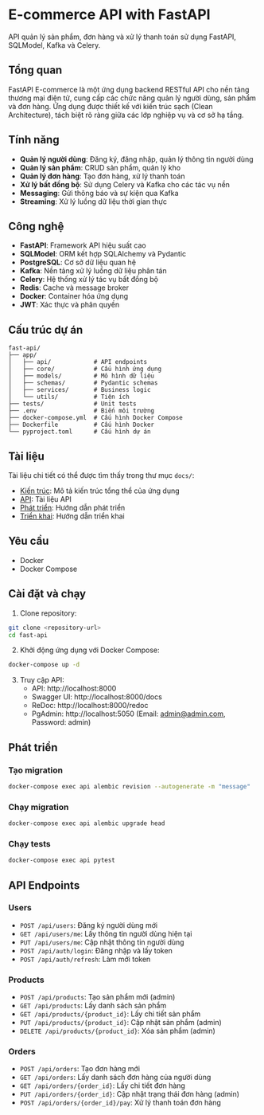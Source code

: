 # E-commerce API with FastAPI

API quản lý sản phẩm, đơn hàng và xử lý thanh toán sử dụng FastAPI, SQLModel, Kafka và Celery.

## Tổng quan

FastAPI E-commerce là một ứng dụng backend RESTful API cho nền tảng thương mại điện tử, cung cấp các chức năng quản lý người dùng, sản phẩm và đơn hàng. Ứng dụng được thiết kế với kiến trúc sạch (Clean Architecture), tách biệt rõ ràng giữa các lớp nghiệp vụ và cơ sở hạ tầng.

## Tính năng

- **Quản lý người dùng**: Đăng ký, đăng nhập, quản lý thông tin người dùng
- **Quản lý sản phẩm**: CRUD sản phẩm, quản lý kho
- **Quản lý đơn hàng**: Tạo đơn hàng, xử lý thanh toán
- **Xử lý bất đồng bộ**: Sử dụng Celery và Kafka cho các tác vụ nền
- **Messaging**: Gửi thông báo và sự kiện qua Kafka
- **Streaming**: Xử lý luồng dữ liệu thời gian thực

## Công nghệ

- **FastAPI**: Framework API hiệu suất cao
- **SQLModel**: ORM kết hợp SQLAlchemy và Pydantic
- **PostgreSQL**: Cơ sở dữ liệu quan hệ
- **Kafka**: Nền tảng xử lý luồng dữ liệu phân tán
- **Celery**: Hệ thống xử lý tác vụ bất đồng bộ
- **Redis**: Cache và message broker
- **Docker**: Container hóa ứng dụng
- **JWT**: Xác thực và phân quyền

## Cấu trúc dự án

```
fast-api/
├── app/
│   ├── api/            # API endpoints
│   ├── core/           # Cấu hình ứng dụng
│   ├── models/         # Mô hình dữ liệu
│   ├── schemas/        # Pydantic schemas
│   ├── services/       # Business logic
│   └── utils/          # Tiện ích
├── tests/              # Unit tests
├── .env                # Biến môi trường
├── docker-compose.yml  # Cấu hình Docker Compose
├── Dockerfile          # Cấu hình Docker
└── pyproject.toml      # Cấu hình dự án
```

## Tài liệu

Tài liệu chi tiết có thể được tìm thấy trong thư mục `docs/`:

- [Kiến trúc](docs/architecture.md): Mô tả kiến trúc tổng thể của ứng dụng
- [API](docs/api.md): Tài liệu API
- [Phát triển](docs/development.md): Hướng dẫn phát triển
- [Triển khai](docs/deployment.md): Hướng dẫn triển khai

## Yêu cầu

- Docker
- Docker Compose

## Cài đặt và chạy

1. Clone repository:

```bash
git clone <repository-url>
cd fast-api
```

2. Khởi động ứng dụng với Docker Compose:

```bash
docker-compose up -d
```

3. Truy cập API:
   - API: http://localhost:8000
   - Swagger UI: http://localhost:8000/docs
   - ReDoc: http://localhost:8000/redoc
   - PgAdmin: http://localhost:5050 (Email: admin@admin.com, Password: admin)

## Phát triển

### Tạo migration

```bash
docker-compose exec api alembic revision --autogenerate -m "message"
```

### Chạy migration

```bash
docker-compose exec api alembic upgrade head
```

### Chạy tests

```bash
docker-compose exec api pytest
```

## API Endpoints

### Users
- `POST /api/users`: Đăng ký người dùng mới
- `GET /api/users/me`: Lấy thông tin người dùng hiện tại
- `PUT /api/users/me`: Cập nhật thông tin người dùng
- `POST /api/auth/login`: Đăng nhập và lấy token
- `POST /api/auth/refresh`: Làm mới token

### Products
- `POST /api/products`: Tạo sản phẩm mới (admin)
- `GET /api/products`: Lấy danh sách sản phẩm
- `GET /api/products/{product_id}`: Lấy chi tiết sản phẩm
- `PUT /api/products/{product_id}`: Cập nhật sản phẩm (admin)
- `DELETE /api/products/{product_id}`: Xóa sản phẩm (admin)

### Orders
- `POST /api/orders`: Tạo đơn hàng mới
- `GET /api/orders`: Lấy danh sách đơn hàng của người dùng
- `GET /api/orders/{order_id}`: Lấy chi tiết đơn hàng
- `PUT /api/orders/{order_id}`: Cập nhật trạng thái đơn hàng (admin)
- `POST /api/orders/{order_id}/pay`: Xử lý thanh toán đơn hàng
